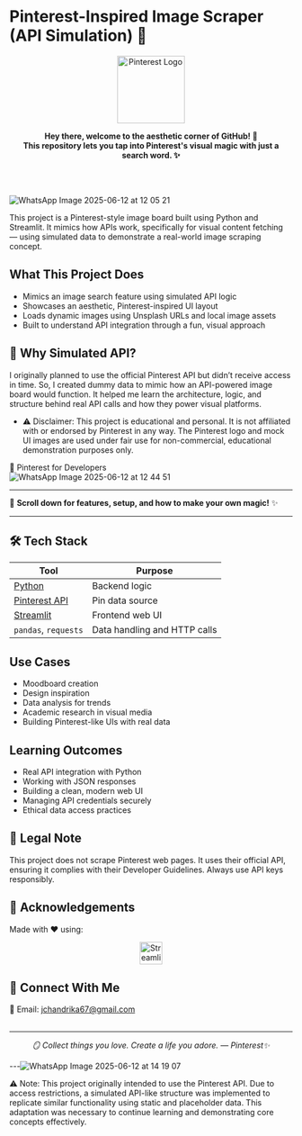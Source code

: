 # Pinterest-Inspired Image Scraper (API Simulation) 📌
<p align="center"> <img src="https://upload.wikimedia.org/wikipedia/commons/0/08/Pinterest-logo.png" alt="Pinterest Logo" width="120"/> </p> <p align="center">
  <b>Hey there, welcome to the aesthetic corner of GitHub! 🌸 <br>
  This repository lets you tap into Pinterest's visual magic with just a search word. ✨</b>
</p>
<br>

<br>


![WhatsApp Image 2025-06-12 at 12 05 21](https://github.com/user-attachments/assets/9bbcaa68-893d-49f9-b962-fa627bdfa57b)

This project is a Pinterest-style image board built using Python and Streamlit. It mimics how APIs work, specifically for visual content fetching — using simulated data to demonstrate a real-world image scraping concept.

 ## What This Project Does
- Mimics an image search feature using simulated API logic
- Showcases an aesthetic, Pinterest-inspired UI layout
- Loads dynamic images using Unsplash URLs and local image assets
- Built to understand API integration through a fun, visual approach

## 📌 Why Simulated API?
 I originally planned to use the official Pinterest API but didn’t receive access in time. So, I created dummy data to mimic how an API-powered image board would function. It helped me learn the architecture, logic, and structure behind real API calls and how they power visual platforms.
- ⚠️ Disclaimer: This project is educational and personal. It is not affiliated with or endorsed by Pinterest in any way. The Pinterest logo and mock UI images are used under fair use for non-commercial, educational demonstration purposes only.


🔗 Pinterest for Developers
<br>
![WhatsApp Image 2025-06-12 at 12 44 51](https://github.com/user-attachments/assets/20c0c330-cd72-4a10-a04b-22773d6e7bcb)


---

🌸 **Scroll down for features, setup, and how to make your own magic!** ✨

---


## 🛠️ Tech Stack


| Tool                                                           | Purpose                      |
| -------------------------------------------------------------- | ---------------------------- |
| [Python](https://www.python.org/)                              | Backend logic                |
| [Pinterest API](https://developers.pinterest.com/docs/api/v5/) | Pin data source              |
| [Streamlit](https://streamlit.io/)                             | Frontend web UI              |
| `pandas`, `requests`                                           | Data handling and HTTP calls |



## Use Cases

- Moodboard creation
- Design inspiration
- Data analysis for trends
- Academic research in visual media
- Building Pinterest-like UIs with real data

## Learning Outcomes

- Real API integration with Python
- Working with JSON responses
- Building a clean, modern web UI
- Managing API credentials securely
- Ethical data access practices
  
## 📎 Legal Note
This project does not scrape Pinterest web pages.
It uses their official API, ensuring it complies with their Developer Guidelines. Always use API keys responsibly.

## 🙌 Acknowledgements
Made with ❤️ using:
<p align="center"> <img src="https://streamlit.io/images/brand/streamlit-logo-primary-colormark-darktext.svg" alt="Streamlit" height="40"/> </p>

## 📮 Connect With Me
📧 Email: jchandrika67@gmail.com
<br>
<br>

---

<p align="center">
  <em>🪞 Collect things you love. Create a life you adore. — Pinterest✨</em>
</p>

---![WhatsApp Image 2025-06-12 at 14 19 07](https://github.com/user-attachments/assets/a552e370-b43d-4816-badc-1190d4303da8)

⚠️ Note: This project originally intended to use the Pinterest API. Due to access restrictions, a simulated API-like structure was implemented to replicate similar functionality using static and placeholder data. This adaptation was necessary to continue learning and demonstrating core concepts effectively.
